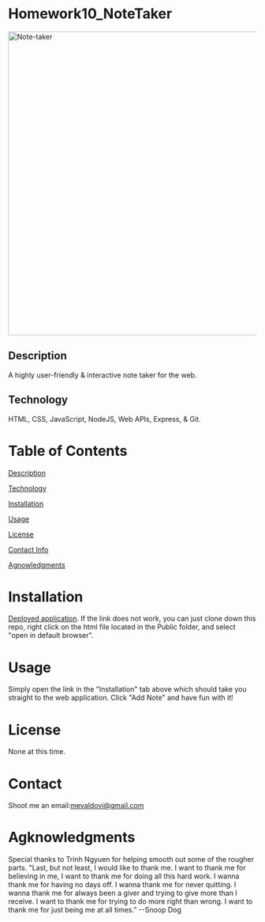 
# Homework10_NoteTaker
<img width="614" alt="Note-taker" src="https://user-images.githubusercontent.com/83307023/135525543-b40ddee3-4a3b-40fb-bdea-63767e510472.PNG">


## Description
A highly user-friendly & interactive note taker for the web.

## Technology 
HTML, CSS, JavaScript, NodeJS, Web APIs, Express, & Git.

# Table of Contents
[Description](https://github.com/mevaldovi/Homework10_NoteTaker#Description)

[Technology](https://github.com/mevaldovi/Homework10_NoteTaker#Technology)

[Installation](https://github.com/mevaldovi/Homework10_NoteTaker#Installation)


[Usage](https://github.com/mevaldovi/Homework10_NoteTakerMYSQL#Usage)


[License](https://github.com/mevaldovi/Homework10_NoteTakerMYSQL#License)


[Contact Info](https://github.com/mevaldovi/Homework10_NoteTakerMYSQL#Contact)


[Agnowledgments](https://github.com/mevaldovi/Homework10_NoteTaker#Agknowledgments)

# Installation
[Deployed application](https://notetaker-halfdone.herokuapp.com/notes). 
If the link does not work, you can just clone down this repo, right click on the html file located in the Public folder, and select "open in default browser". 
# Usage
Simply open the link in the "Installation" tab above which should take you straight to the web application. Click "Add Note" and have fun with it!
# License
None at this time.
# Contact
Shoot me an email:[mevaldovi@gmail.com](mailto:mevaldovi@gmail.com)
# Agknowledgments
Special thanks to Trinh Ngyuen for helping smooth out some of the rougher parts.
"Last, but not least, I would like to thank me. I want to thank me for believing in me, I want to thank me for doing all this hard work. I wanna thank me for having no days off. I wanna thank me for never quitting. I wanna thank me for always been a giver and trying to give more than I receive. I want to thank me for trying to do more right than wrong. I want to thank me for just being me at all times.” --Snoop Dog




